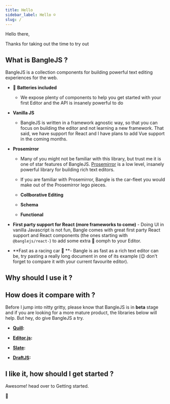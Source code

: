 ```yaml
---
title: Hello
sidebar_label: Hello ☺️
slug: /
---
```


Hello there,

Thanks for taking out the time to try out

## What is BangleJS ?

BangleJS is a collection components for building powerful text editing experiences for the web.

- :battery: **Batteries included**

  - We expose plenty of components to help you get started with your first Editor and the API is insanely powerful to do

- **Vanilla JS**

  - BangleJS is written in a framework agnostic way, so that you can focus on building the editor and not learning a new framework. That said, we have support for React and I have plans to add Vue support in the coming months.

- **Prosemirror**

  - Many of you might not be familiar with this library, but trust me it is one of star features of BangleJS. [Prosemirror](https://prosemirror.net/) is a low level, insanely powerful library for building rich text editors.

  - If you are familiar with Prosemirror, Bangle is the car-fleet you would make out of the Prosemirror lego pieces.

  - **Collborative Editing**

  - **Schema**

  - **Functional**

- **First party support for React (more frameworks to come)** - Doing UI in vanilla Javascript is not fun, Bangle comes with great first party React support and React components (the ones starting with `@banglejs/react-`) to add some extra :nail_care: oomph to your Editor.

- **Fast as a racing car :car: **- Bangle is as fast as a rich text editor can be, try pasting a really long document in one of its example (:wink: don't forget to compare it with your current favourite editor).

## Why should I use it ?

## How does it compare with ?

Before I jump into nitty gritty, please know that BangleJS is in **beta** stage and if you are looking for a more mature product, the libraries below will help. But hey, do give BangleJS a try.

- **[Quill](https://quilljs.com/):**

- **[Editor.js](https://editorjs.io/):**

- **[Slate](https://github.com/ianstormtaylor/slate):**

- **[DraftJS](https://draftjs.org/):**

## I like it, how should I get started ?

Awesome! head over to Getting started.

:gift_heart:
